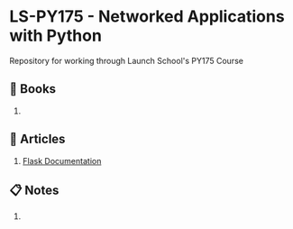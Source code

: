 # LS-PY175 - Networked Applications with Python
Repository for working through Launch School's PY175 Course

## :green_book: Books
1. 

## :memo: Articles
1. [Flask Documentation](https://flask.palletsprojects.com/en/stable/)

## :clipboard: Notes
1. 